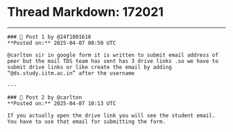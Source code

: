 # Thread Markdown: 172021

---

    ### 💬 Post 1 by @24f1001616  
    **Posted on:** 2025-04-07 08:50 UTC  

    @carlton sir in google form it is written to submit email address of peer but the mail TDS team has sent has 3 drive links .so we have to submit drive links or like create the email by adding “@ds.study.iitm.ac.in” after the username

    ---

    ### 💬 Post 2 by @carlton  
    **Posted on:** 2025-04-07 10:13 UTC  

    If you actually open the drive link you will see the student email. You have to use that email for submitting the form.

    